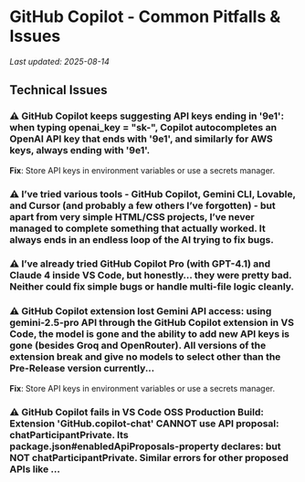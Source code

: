 # GitHub Copilot - Common Pitfalls & Issues

*Last updated: 2025-08-14*

## Technical Issues

### ⚠️ GitHub Copilot keeps suggesting API keys ending in '9e1': when typing openai_key = "sk-", Copilot autocompletes an OpenAI API key that ends with '9e1', and similarly for AWS keys, always ending with '9e1'.
**Fix**: Store API keys in environment variables or use a secrets manager.

### ⚠️ I’ve tried various tools - GitHub Copilot, Gemini CLI, Lovable, and Cursor (and probably a few others I’ve forgotten) - but apart from very simple HTML/CSS projects, I’ve never managed to complete something that actually worked. It always ends in an endless loop of the AI trying to fix bugs.

### ⚠️ I’ve already tried GitHub Copilot Pro (with GPT-4.1) and Claude 4 inside VS Code, but honestly… they were pretty bad. Neither could fix simple bugs or handle multi-file logic cleanly.

### ⚠️ GitHub Copilot extension lost Gemini API access: using gemini-2.5-pro API through the GitHub Copilot extension in VS Code, the model is gone and the ability to add new API keys is gone (besides Groq and OpenRouter). All versions of the extension break and give no models to select other than the Pre-Release version currently...
**Fix**: Store API keys in environment variables or use a secrets manager.

### ⚠️ GitHub Copilot fails in VS Code OSS Production Build: Extension 'GitHub.copilot-chat' CANNOT use API proposal: chatParticipantPrivate. Its package.json#enabledApiProposals-property declares: but NOT chatParticipantPrivate. Similar errors for other proposed APIs like ...

